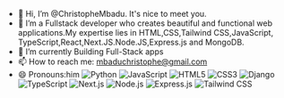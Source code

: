 - 👋 Hi, I’m @ChristopheMbadu. It's nice to meet you.
- 👀 I’m a Fullstack developer who creates beautiful and functional web applications.My expertise lies in HTML,CSS,Tailwind CSS,JavaScript, TypeScript,React,Next.JS.Node.JS,Express.js and MongoDB.
- 🌱 I’m currently Building Full-Stack apps
- 📫 How to reach me: mbaduchristophe@gmail.com
- 😄 Pronouns:him
![Python](https://img.shields.io/badge/Python-3776AB?style=for-the-badge&logo=python&logoColor=white)
![JavaScript](https://img.shields.io/badge/JavaScript-F7DF1E?style=for-the-badge&logo=javascript&logoColor=black)
![HTML5](https://img.shields.io/badge/HTML5-E34F26?style=for-the-badge&logo=html5&logoColor=white)
![CSS3](https://img.shields.io/badge/CSS3-1572B6?style=for-the-badge&logo=css3&logoColor=white)
![Django](https://img.shields.io/badge/Django-092E20?style=for-the-badge&logo=django&logoColor=white)
![TypeScript](https://img.shields.io/badge/TypeScript-007ACC?style=for-the-badge&logo=typescript&logoColor=white)
![Next.js](https://img.shields.io/badge/Next.js-000000?style=for-the-badge&logo=nextdotjs&logoColor=white)
![Node.js](https://img.shields.io/badge/Node.js-43853D?style=for-the-badge&logo=nodedotjs&logoColor=white)
![Express.js](https://img.shields.io/badge/Express.js-000000?style=for-the-badge&logo=express&logoColor=white)
![Tailwind CSS](https://img.shields.io/badge/Tailwind_CSS-38B2AC?style=for-the-badge&logo=tailwind-css&logoColor=white)

<!---
ChristopheMbadu/ChristopheMbadu is a ✨ special ✨ repository because its `README.md` (this file) appears on your GitHub profile.
You can click the Preview link to take a look at your changes.
--->
